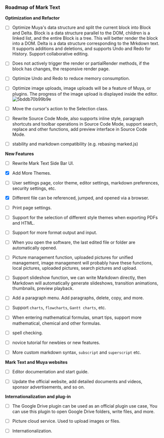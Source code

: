 ### Roadmap of Mark Text

**Optimization and Refactor**

- [ ] Optimize Muya's data structure and split the current block into Block and Delta. Block is a data structure parallel to the DOM, children is a linked list, and the entire Block is a tree. This will better render the block into a DOM. Delta is a data structure corresponding to the Mrkdown text. It supports additions and deletions, and supports Undo and Redo for History. Support collaborative editing.

- [ ] Does not actively trigger the render or partialRender methods, if the block has changes, the responsive render page.

- [ ] Optimize Undo and Redo to reduce memory consumption.

- [ ] Optimize image uploads, image uploads will be a feature of Muya, or plugins. The progress of the image upload is displayed inside the editor.![5bddb70b99b9e](https://i.loli.net/2018/11/03/5bddb70b99b9e.jpg)

- [ ] Move the cursor's action to the Selection class.

- [ ] Rewrite Source Code Mode, also supports inline style, paragraph shortcuts and toolbar operations in Source Code Mode, support search, replace and other functions, add preview interface in Source Code Mode.

- [ ] stability and markdown compatibility (e.g. rebasing marked.js)

**New Features**

- [ ] Rewrite Mark Text Side Bar UI.

- [x] Add More Themes.

- [ ] User settings page, color theme, editor settings, markdown preferences, security settings, etc.

- [x] Different file can be referenced, jumped, and opened via a browser.

- [ ] Print page settings.

- [ ] Support for the selection of different style themes when exporting PDFs and HTML. 

- [ ] Support for more format output and input.

- [ ] When you open the software, the last edited file or folder are automatically opened.

- [ ] Picture management function, uploaded pictures for unified management, image management will probably have these functions, local pictures, uploaded pictures, search pictures and upload.

- [ ] Support slideshow function, we can write Markdown directly, then Markdown will automatically generate slideshows, transition animations, thumbnails, preview playback.

- [ ] Add a paragraph menu. Add paragraphs, delete, copy, and more.

- [ ] Support `charts`, `flowcharts`, `Gantt charts`, etc.

- [ ] When entering mathematical formulas, smart tips, support more mathematical, chemical and other formulas.

- [ ] spell checking.

- [ ] novice tutorial for newbies or new features.

- [ ] More custom markdown syntax, `subscript` and `superscript` etc.

**Mark Text and Muya websites**

- [ ] Editor documentation and start guide.

- [ ] Update the official website, add detailed documents and videos, sponsor advertisements, and so on.

**Internationalization and plug-in**

- [ ] The Google Drive plugin can be used as an official plugin use case, You can use this plugin to open Google Drive folders, write files, and more.

- [ ] Picture cloud service. Used to upload images or files.

- [ ] Internationalization.
